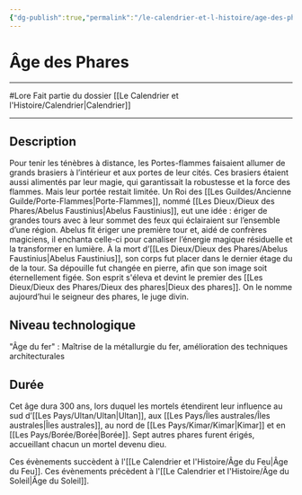 ```yaml
---
{"dg-publish":true,"permalink":"/le-calendrier-et-l-histoire/age-des-phares/"}
---
```


# Âge des Phares
---
#Lore 
Fait partie du dossier [[Le Calendrier et l'Histoire/Calendrier\|Calendrier]]

-------
## Description
Pour tenir les ténèbres à distance, les Portes-flammes faisaient allumer de grands brasiers à l’intérieur et aux portes de leur cités. Ces brasiers étaient aussi alimentés par leur magie, qui garantissait la robustesse et la force des flammes. Mais leur portée restait limitée.
Un Roi des [[Les Guildes/Ancienne Guilde/Porte-Flammes\|Porte-Flammes]], nommé [[Les Dieux/Dieux des Phares/Abelus Faustinius\|Abelus Faustinius]], eut une idée : ériger de grandes tours avec à leur sommet des feux qui éclairaient sur l’ensemble d’une région. Abelus fit ériger une première tour et, aidé de confrères magiciens, il enchanta celle-ci pour canaliser l’énergie magique résiduelle et la transformer en lumière.
À la mort d’[[Les Dieux/Dieux des Phares/Abelus Faustinius\|Abelus Faustinius]], son corps fut placer dans le dernier étage du de la tour. Sa dépouille fut changée en pierre, afin que son image soit éternellement figée. Son esprit s'éleva et devint le premier des [[Les Dieux/Dieux des Phares/Dieux des phares\|Dieux des phares]]. On le nomme aujourd’hui le seigneur des phares, le juge divin.
## Niveau technologique
"Âge du fer" : Maîtrise de la métallurgie du fer, amélioration des techniques architecturales
## Durée
Cet âge dura 300 ans, lors duquel les mortels étendirent leur influence au sud d’[[Les Pays/Ultan/Ultan\|Ultan]], aux [[Les Pays/Îles australes/Îles australes\|Îles australes]], au nord de [[Les Pays/Kimar/Kimar\|Kimar]] et en [[Les Pays/Borée/Borée\|Borée]]. Sept autres phares furent érigés, accueillant chacun un mortel devenu dieu.

Ces évènements succèdent à l'[[Le Calendrier et l'Histoire/Âge du Feu\|Âge du Feu]].
Ces évènements précèdent à l'[[Le Calendrier et l'Histoire/Âge du Soleil\|Âge du Soleil]].